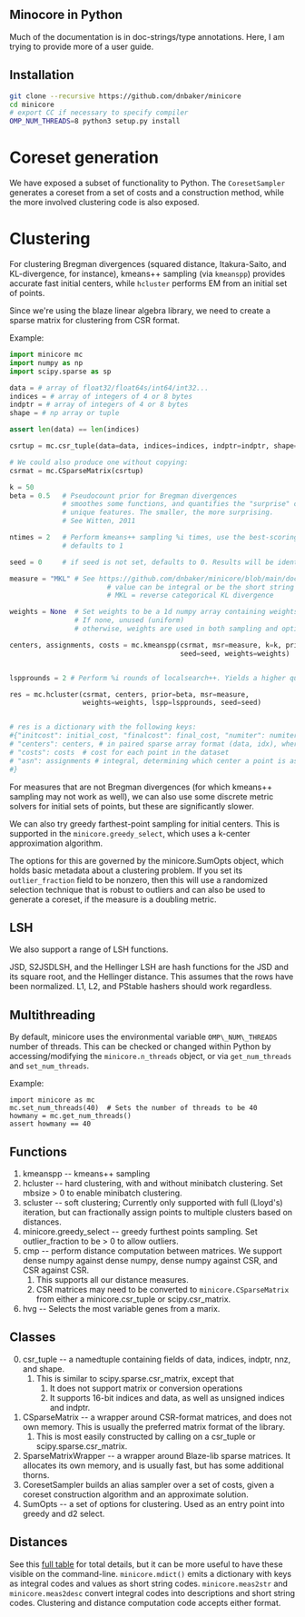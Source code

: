 ## Minocore in Python

Much of the documentation is in doc-strings/type annotations.
Here, I am trying to provide more of a user guide.


## Installation

```bash
git clone --recursive https://github.com/dnbaker/minicore
cd minicore
# export CC if necessary to specify compiler
OMP_NUM_THREADS=8 python3 setup.py install
```


# Coreset generation
We have exposed a subset of functionality to Python. The `CoresetSampler` generates a coreset from a set of costs and a construction method,
while the more involved clustering code is also exposed.

# Clustering
For clustering Bregman divergences (squared distance, Itakura-Saito, and KL-divergence, for instance), kmeans++ sampling (via `kmeanspp`) provides accurate fast initial
centers, while `hcluster` performs EM from an initial set of points.

Since we're using the blaze linear algebra library, we need to create a sparse matrix for clustering from CSR format.


Example:
```python
import minicore mc
import numpy as np
import scipy.sparse as sp

data = # array of float32/float64s/int64/int32...
indices = # array of integers of 4 or 8 bytes
indptr = # array of integers of 4 or 8 bytes
shape = # np array or tuple

assert len(data) == len(indices)

csrtup = mc.csr_tuple(data=data, indices=indices, indptr=indptr, shape=shape, nnz=len(data))

# We could also produce one without copying:
csrmat = mc.CSparseMatrix(csrtup)

k = 50
beta = 0.5   # Pseudocount prior for Bregman divergences
             # smoothes some functions, and quantifies the "surprise" of having
             # unique features. The smaller, the more surprising.
             # See Witten, 2011

ntimes = 2   # Perform kmeans++ sampling %i times, use the best-scoring set of centers
             # defaults to 1

seed = 0     # if seed is not set, defaults to 0. Results will be identical with the same seed.

measure = "MKL" # See https://github.com/dnbaker/minicore/blob/main/docs/msr.md for examples/integer codes
                        # value can be integral or be the short string description
                        # MKL = reverse categorical KL divergence

weights = None  # Set weights to be a 1d numpy array containing weights of type (float32, float64, int, unsigned)
                # If none, unused (uniform)
                # otherwise, weights are used in both sampling and optimizing

centers, assignments, costs = mc.kmeanspp(csrmat, msr=measure, k=k, prior=beta, ntimes=ntimes,
                                          seed=seed, weights=weights)


lspprounds = 2 # Perform %i rounds of localsearch++. Yields a higher quality set of centers at the expense of more runtime

res = mc.hcluster(csrmat, centers, prior=beta, msr=measure,
                  weights=weights, lspp=lspprounds, seed=seed)


# res is a dictionary with the following keys:
#{"initcost": initial_cost, "finalcost": final_cost, "numiter": numiter,
# "centers": centers, # in paired sparse array format (data, idx), where idx is integral and data is floating-point
# "costs": costs  # cost for each point in the dataset
# "asn": assignments # integral, determining which center a point is assigned to.
#}
```

For measures that are not Bregman divergences (for which kmeans++ sampling may not work as well),
we can also use some discrete metric solvers for initial sets of points, but these are significantly slower.

We can also try greedy farthest-point sampling for initial centers. This is supported in the `minicore.greedy_select`, which uses a k-center approximation algorithm.

The options for this are governed by the minicore.SumOpts object, which holds basic metadata about a clustering problem.
If you set its `outlier_fraction` field to be nonzero, then this will use a randomized selection technique that is robust
to outliers and can also be used to generate a coreset, if the measure is a doubling metric.


## LSH

We also support a range of LSH functions.

JSD, S2JSDLSH, and the Hellinger LSH are hash functions for the JSD and its square root, and the Hellinger distance. This assumes that the rows have been normalized.
L1, L2, and PStable hashers should work regardless.


## Multithreading

By default, minicore uses the environmental variable `OMP\_NUM\_THREADS` number of threads.
This can be checked or changed within Python by accessing/modifying the `minicore.n_threads` object,
or via `get_num_threads` and `set_num_threads`.

Example:

```
import minicore as mc
mc.set_num_threads(40)  # Sets the number of threads to be 40
howmany = mc.get_num_threads()
assert howmany == 40
```

## Functions

1. kmeanspp -- kmeans++ sampling
2. hcluster -- hard clustering, with and without minibatch clustering. Set mbsize > 0 to enable minibatch clustering.
3. scluster -- soft clustering; Currently only supported with full (Lloyd's) iteration, but can fractionally assign points to multiple clusters based on distances.
4. minicore.greedy\_select -- greedy furthest points sampling. Set outlier\_fraction to be > 0 to allow outliers.
5. cmp -- perform distance computation between matrices. We support dense numpy against dense numpy, dense numpy against CSR, and CSR against CSR.
    1. This supports all our distance measures.
    2. CSR matrices may need to be converted to `minicore.CSparseMatrix` from either a minicore.csr\_tuple or scipy.csr\_matrix.
5. hvg -- Selects the most variable genes from a marix.

## Classes
0. csr\_tuple -- a namedtuple containing fields of data, indices, indptr, nnz, and shape.
    1. This is similar to scipy.sparse.csr\_matrix, except that
        1. It does not support matrix or conversion operations
        2. It supports 16-bit indices and data, as well as unsigned indices and indptr.
1. CSparseMatrix -- a wrapper around CSR-format matrices, and does not own memory. This is usually the preferred matrix format of the library.
    1. This is most easily constructed by calling on a csr\_tuple or scipy.sparse.csr\_matrix.
2. SparseMatrixWrapper -- a wrapper around Blaze-lib sparse matrices. It allocates its own memory, and is usually fast, but has some additional thorns.
3. CoresetSampler builds an alias sampler over a set of costs, given a coreset construction algorithm and an approximate solution.
4. SumOpts -- a set of options for clustering. Used as an entry point into greedy and d2 select.


## Distances
See this [full table](https://github.com/dnbaker/minicore/blob/main/docs/msr.md) for total details, but it can be more useful to have these visible on the command-line.
`minicore.mdict()` emits a dictionary with keys as integral codes and values as short string codes.
`minicore.meas2str` and `minicore.meas2desc` convert integral codes into descriptions and short string codes.
Clustering and distance computation code accepts either format.


